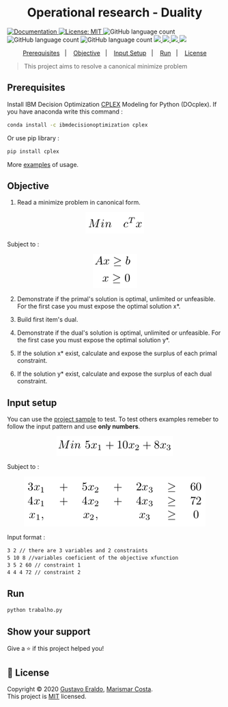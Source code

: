 <h1 align="center">Operational research - Duality</h1>
<p>
  <a href="(https://cdn.rawgit.com/IBMDecisionOptimization/docplex-doc/2.0.15/docs/mp/index.html)" target="_blank">
    <img alt="Documentation" src="https://img.shields.io/badge/documentation-yes-brightgreen.svg" />
  </a>
  <a href="(https://github.com/EraldoCi/operational-research/blob/master/LICENSE)" target="_blank">
    <img alt="License: MIT" src="https://img.shields.io/github/license/EraldoCi/operational-research" />
  </a>

  <img alt="GitHub language count" src="https://img.shields.io/github/languages/top/marismarcosta/wireless-network?color=cd7f32" />
  <img alt="GitHub language count" src="https://img.shields.io/github/last-commit/marismarcosta/wireless-network?color=78866b" />
  <img alt="GitHub language count" src="https://img.shields.io/github/repo-size/marismarcosta/wireless-network?color=ffa07a" />
  <a href="https://github.com/marismarcosta">
    <img src="https://img.shields.io/badge/github-marismarcosta-7159C1?logo=GitHub"/>
  </a>
  <a href="https://github.com/EraldoCi">
    <img src="https://img.shields.io/badge/github-gustavoeraldo-7159C1?logo=GitHub"/>
  </a>
  <a href="https://www.linkedin.com/in/marismarcosta/">
    <img src="https://img.shields.io/badge/linkedin-marismarcosta-blue?logo=linkedin"/>
  </a>
  <a href="https://www.linkedin.com/in/gustavoeraldo/">
    <img src="https://img.shields.io/badge/linkedin-gustavoeraldo-blue?logo=linkedin"/>
  </a>
</p>

<p align="center">
  <a href="#prerequisites">Prerequisites</a>&nbsp;&nbsp;&nbsp;|&nbsp;&nbsp;&nbsp;
  <a href="#objective">Objective</a>&nbsp;&nbsp;&nbsp;|&nbsp;&nbsp;&nbsp;
  <a href="#input-setup">Input Setup</a>&nbsp;&nbsp;&nbsp;|&nbsp;&nbsp;&nbsp;
  <a href="#run">Run</a>&nbsp;&nbsp;&nbsp;|&nbsp;&nbsp;&nbsp;
  <a href="#License">License</a>
</p>

> This project aims to resolve a canonical minimize problem

## Prerequisites

Install IBM Decision Optimization [CPLEX](http://ibmdecisionoptimization.github.io/docplex-doc/getting_started.html) Modeling for Python (DOcplex). If you have anaconda write this command :

```sh
conda install -c ibmdecisionoptimization cplex
```

Or use pip library :

```sh
pip install cplex
```
More [examples](https://ibmdecisionoptimization.github.io/tutorials/html/Beyond_Linear_Programming.html#Use-IBM-Decision-Optimization-CPLEX-Modeling-for-Python) of usage.

## Objective

1. Read a minimize problem in canonical form.

<!-- ![teste](canonical.png "canonical") -->
<p align="center">
  <img src=".github/canonical.png"></img>
  <p>Subject to :</p>
</p>

<p align="center">
  <img src=".github/subject.png"></img>
</p>

 
2. Demonstrate if the primal's solution is optimal, unlimited or unfeasible. For the first case you must expose the optimal solution x*.

3. Build first item's dual.

4.  Demonstrate if the dual's solution is optimal, unlimited or unfeasible. For the first case you must expose the optimal solution y*.

5. If the solution x* exist, calculate and expose the surplus of each primal constraint.


6. If the solution y* exist, calculate and expose the surplus of each dual constraint.

<!-- 7. Caso existam as soluções x ∗ e y ∗ , exiba, para cada restrição do primal, o produto entre o excesso calculado e o valor da variável dual associada.

8. Caso existam as soluções x ∗ e y ∗ , exiba, para cada restrição do dual, o produto entre a folga calculada e o valor da variável primal associada. -->


## Input setup

You can use the [project sample](https://github.com/EraldoCi/operational-research/blob/master/project-1/problema.txt "problema.txt") to test. To test others examples remeber to follow the input pattern and use **only numbers**.

<p align="center">
  <img src=".github/objective-func.png">
</p>

Subject to :

<p align="center">
  <img src=".github/constraints.png">
</p>

Input format :

```sh
3 2 // there are 3 variables and 2 constraints
5 10 8 //variables coeficient of the objective xfunction
3 5 2 60 // constraint 1
4 4 4 72 // constraint 2
```


## Run

```sh
python trabalho.py
```


## Show your support

Give a ⭐️ if this project helped you!

## 📝 License

Copyright © 2020 [Gustavo Eraldo](https://github.com/EraldoCi), [Marismar Costa](https://github.com/marismarcosta).<br />
This project is [MIT]((https://github.com/EraldoCi/operational-research/blob/master/duality/LICENSE)) licensed.
